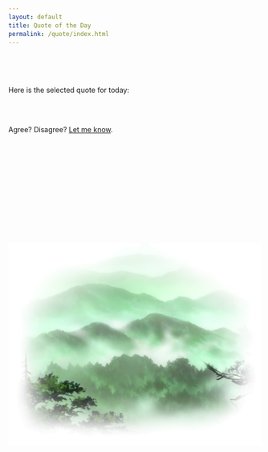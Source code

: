 ```yaml
---
layout: default
title: Quote of the Day
permalink: /quote/index.html
---
```



<br/>
<br/>
<br/>


Here is the selected quote for today:

<br/>

<div class="bigquote">
  <div id="bigquotebox">
    <script src="/resources/js/callSetBigQuoteBox.js">
    </script>
  </div>
</div>

<br/>

Agree? Disagree? [Let me know](/home/contact/).

<br/>
<br/>
<br/>
<br/>
<br/>
<br/>
<br/>
<br/>
<br/>
<br/>
<br/>
<br/>

<img align="middle" src="/resources/images/mountain.png">
</img>
